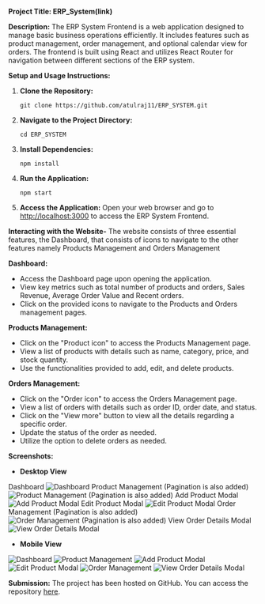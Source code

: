 
**Project Title: ERP_System(link)**

**Description:**
The ERP System Frontend is a web application designed to manage basic business operations efficiently. It includes features such as product management, order management, and optional calendar view for orders. The frontend is built using React and utilizes React Router for navigation between different sections of the ERP system.

**Setup and Usage Instructions:**

1. **Clone the Repository:**
   ```
   git clone https://github.com/atulraj11/ERP_SYSTEM.git
   ```

2. **Navigate to the Project Directory:**
   ```
   cd ERP_SYSTEM
   ```

3. **Install Dependencies:**
   ```
   npm install
   ```

4. **Run the Application:**
   ```
   npm start
   ```

5. **Access the Application:**
   Open your web browser and go to [http://localhost:3000](http://localhost:3000) to access the ERP System Frontend.

**Interacting with the Website-** The website consists of three essential features, the Dashboard, that consists of icons to navigate to the other features namely Products Management and Orders Management


**Dashboard:** 
- Access the Dashboard page upon opening the application.
- View key metrics such as total number of products and orders, Sales Revenue, Average Order Value and Recent orders.
- Click on the provided icons to navigate to the Products and Orders management pages.

**Products Management:** 
- Click on the "Product icon" to access the Products Management page.
- View a list of products with details such as name, category, price, and stock quantity.
- Use the functionalities provided to add, edit, and delete products.

**Orders Management:** 
- Click on the "Order icon" to access the Orders Management page.
- View a list of orders with details such as order ID, order date, and status.
- Click on the "View more" button to view all the details regarding a specific order.
- Update the status of the order as needed.
- Utilize the option to delete orders as needed.

**Screenshots:**

- **Desktop View**

Dashboard
![Dashboard](./Screenshots/Desktop-view/Dashboard-Desktop.png)
Product Management (Pagination is also added)
![Product Management (Pagination is also added)](./Screenshots/Desktop-view/Product-Desktop.png)
Add Product Modal
![Add Product Modal](./Screenshots/Desktop-view/Product-add-Desktop.png)
Edit Product Modal
![Edit Product Modal](./Screenshots/Desktop-view/Product-edit-Desktop.png)
Order Management (Pagination is also added)
![Order Management (Pagination is also added)](./Screenshots/Desktop-view/Order-Desktop.png)
View Order Details Modal
![View Order Details Modal](./Screenshots/Desktop-view/Order-View-Desktop.png)

- **Mobile View**

![Dashboard](./Screenshots/Mobile-view/Dashboard-Mobile.png)
![Product Management](./Screenshots/Mobile-view/Product-Mobile.png)
![Add Product Modal](./Screenshots/Mobile-view/Product-Add-Mobile.png)
![Edit Product Modal](./Screenshots/Mobile-view/Product-Edit-Mobile.png)
![Order Management](./Screenshots/Mobile-view/Order_Mobile.png)
![View Order Details Modal](./Screenshots/Mobile-view/Order-View-Mobile.png)


**Submission:**
The project has been hosted on GitHub. You can access the repository [here](https://github.com/atulraj11/ERP_SYSTEM).
